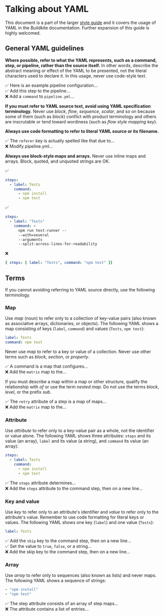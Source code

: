 # Talking about YAML

This document is a part of the larger [style guide](./STYLE.md) and it covers the usage of YAML in the Buildkite documentation. Further expansion of this guide is highly welcomed.

## General YAML guidelines

**Where possible, refer to what the YAML represents, such as a command, step, or pipeline, rather than the source itself.**
In other words, describe the abstract meaning or effect of the YAML to be presented, not the literal characters used to declare it.
In this usage, never use code-style text.

✅ Here is an example pipeline configuration…<br>
✅ Add this step to the pipeline…<br>
❌ Add a `command` to `pipeline.yml`…

**If you must refer to YAML source text, avoid using YAML specification terminology.**
Never use *block*, *flow*, *sequence*, *scalar*, and so on because some of them (such as *block*) conflict with product terminology and others are inscrutable or tend toward wordiness (such as *flow style mapping key*).

**Always use code formatting to refer to literal YAML source or its filename.**

✅ The `referer` key is actually spelled like that due to…<br>
❌ Modify pipeline.yml…

**Always use block-style maps and arrays.**
Never use inline maps and arrays.
Block, quoted, and unquoted strings are OK.

✅
```yaml
steps:
  - label: Tests
    command:
      - npm install
      - npm test
```

✅
```yaml
steps:
  - label: "Tests"
    command: >
      npm run test-runner --
      --with=several
      --arguments
      --split-across-lines-for-readability
```

❌
```yaml
{ steps: [ label: "Tests", command: "npm test" ]}
```

## Terms

If you cannot avoiding referring to YAML source directly, use the following terminology.

### Map

Use *map* (noun) to refer only to a collection of key-value pairs (also known as associative arrays, dictionaries, or objects).
The following YAML shows a map consisting of keys (`label`, `command`) and values (`Tests`, `npm test`):

```yaml
label: Tests
command: npm test
```

Never use *map* to refer to a key or value of a collection.
Never use other terms such as *block*, *section*, or *property*.

✅ A command is a map that configures…<br>
❌ Add the `matrix` map to the…

If you must describe a map within a map or other structure, qualify the relationship with *of* or use the term *nested map*.
Do not use the terms *block*, *level*, or the prefix *sub*.

✅ The `retry` attribute of a step is a map of maps…<br>
❌ Add the `matrix` map to the…

### Attribute

Use *attribute* to refer only to a key-value pair as a whole, not the identifier or value alone.
The following YAML shows three attributes: `steps` and its value (an array), `label` and its value (a string), and `command` its value (an array):

```yaml
steps:
  - label: Tests
    command:
      - npm install
      - npm test
```

✅ The `steps` attribute determines…<br>
❌ Add the `steps` attribute to the command step, then on a new line…

### Key and value

Use *key* to refer only to an attribute's identifier and *value* to refer only to the attribute's value.
Remember to use code formatting for literal keys or values.
The following YAML shows one key (`label`) and one value (`Tests`):

```yaml
label: Tests
```

✅ Add the `skip` key to the command step, then on a new line…<br>
✅ Set the value to `true`, `false`, or a string…<br>
❌ Add the skip key to the command step, then on a new line…

### Array

Use *array* to refer only to sequences (also known as lists) and never maps.
The following YAML shows a sequence of strings:

```yaml
- "npm install"
- "npm test"
```

✅ The step attribute consists of an array of step maps…<br>
❌ The attribute contains a list of entries…

